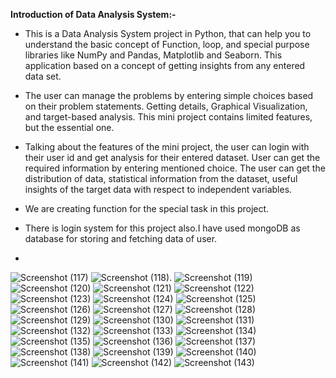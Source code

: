 **Introduction of Data Analysis System:-**

*	This is a Data Analysis System project in Python, that can help you to understand the basic concept of Function, loop, and special purpose libraries like NumPy and Pandas, Matplotlib and Seaborn. This application based on a concept of getting insights from any entered data set.
*	The user can manage the problems by entering simple choices based on their problem statements. Getting details, Graphical Visualization, and target-based analysis. This mini project contains limited features, but
the essential one.
*	Talking about the features of the mini project, the user can login with their user id and get analysis for their entered dataset. User can get the required information by entering mentioned choice. The user can get the distribution of data, statistical information from the dataset, useful insights of the target data with respect to independent variables.
*	We are creating function for the special task in this project. 

*	There is login system for this project also.I have used mongoDB as database for storing and fetching data of user.
*	
![Screenshot (117)](https://github.com/rabs-ramii/edasystem/assets/121285578/90b6cc29-53e6-41fc-a794-2a7ba8fcb8a1)
![Screenshot (118)](https://github.com/rabs-ramii/edasystem/assets/121285578/693753f8-6ff8-4b5a-b862-41918a3d520a).
![Screenshot (119)](https://github.com/rabs-ramii/edasystem/assets/121285578/637ed287-440c-473b-abaa-cfef959837ac)
![Screenshot (120)](https://github.com/rabs-ramii/edasystem/assets/121285578/0e3d8c2d-87a4-4bc9-bd9c-7ef737b71f2a)
![Screenshot (121)](https://github.com/rabs-ramii/edasystem/assets/121285578/09dda1d4-2800-4cf9-b72a-d2d14c6b6f86)
![Screenshot (122)](https://github.com/rabs-ramii/edasystem/assets/121285578/da5f81a3-d614-43a0-b74c-d29e731d2786)
![Screenshot (123)](https://github.com/rabs-ramii/edasystem/assets/121285578/0132653b-d123-463a-b16d-3c5fd8e95a02)
![Screenshot (124)](https://github.com/rabs-ramii/edasystem/assets/121285578/6e983608-afa0-49a7-bb3f-c3fa8962ab6f)
![Screenshot (125)](https://github.com/rabs-ramii/edasystem/assets/121285578/de189982-2a63-4b87-88f4-74f7f978ec5e)
![Screenshot (126)](https://github.com/rabs-ramii/edasystem/assets/121285578/ad7863fc-af02-4d12-8775-0a561c278d1d)
![Screenshot (127)](https://github.com/rabs-ramii/edasystem/assets/121285578/cc4cd051-d1da-4bcb-8afd-3d7a883a8319)
![Screenshot (128)](https://github.com/rabs-ramii/edasystem/assets/121285578/3d5e6431-dfbb-4ead-b5bb-ff4301f52570)
![Screenshot (129)](https://github.com/rabs-ramii/edasystem/assets/121285578/6026b12a-fc08-4df2-bafc-26f2e8960d39)
![Screenshot (130)](https://github.com/rabs-ramii/edasystem/assets/121285578/93d2f137-a9bb-43e9-a802-ccdff13112fe)
![Screenshot (131)](https://github.com/rabs-ramii/edasystem/assets/121285578/2eba39ab-5ecd-4fca-9f7c-40634ffc1048)
![Screenshot (132)](https://github.com/rabs-ramii/edasystem/assets/121285578/237d7500-947d-439b-8f42-964b204361d1)
![Screenshot (133)](https://github.com/rabs-ramii/edasystem/assets/121285578/c0f09660-ac54-4a52-b547-d79a51a450c1)
![Screenshot (134)](https://github.com/rabs-ramii/edasystem/assets/121285578/0ae7673a-ffbc-43b6-bc57-f8957b292cfd)
![Screenshot (135)](https://github.com/rabs-ramii/edasystem/assets/121285578/52163178-6c0e-4daa-ade8-c307f0a5cf08)
![Screenshot (136)](https://github.com/rabs-ramii/edasystem/assets/121285578/7db04ed1-e8bf-4c0e-92c8-e72dc5b74642)
![Screenshot (137)](https://github.com/rabs-ramii/edasystem/assets/121285578/f1c4ec01-9aef-4c0d-9b13-f02e94e78cdc)
![Screenshot (138)](https://github.com/rabs-ramii/edasystem/assets/121285578/722100e0-5223-4d65-bceb-5ec21e518ab7)
![Screenshot (139)](https://github.com/rabs-ramii/edasystem/assets/121285578/ee280b45-433a-4e3b-a336-30d0522ab034)
![Screenshot (140)](https://github.com/rabs-ramii/edasystem/assets/121285578/440b7dd6-9bb5-478a-97b6-f8dad2051d24)
![Screenshot (141)](https://github.com/rabs-ramii/edasystem/assets/121285578/ee77992b-b299-4dfc-bf76-3559ac8e628e)
![Screenshot (142)](https://github.com/rabs-ramii/edasystem/assets/121285578/d1765806-350d-45a3-8def-9babfa9c0072)
![Screenshot (143)](https://github.com/rabs-ramii/edasystem/assets/121285578/39a7593e-94fa-48ae-80ce-da3085b3ff92)






